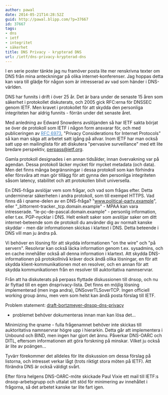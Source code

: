 ```yaml
---
author: pawal
date: 2014-05-21T14:28:52Z
guid: http://pawal.blipp.com/?p=37667
id: 37667
tags:
- dns
- ietf
- integritet
- säkerhet
title: DNS Privacy - krypterad DNS
url: /ietf/dns-privacy-krypterad-dns
---
```


I en serie poster tänkte jag nu framöver posta lite mer renskrivna
texter om DNS från mina anteckningar på olika
internet-konferenser. Jag hoppas detta kan vara till glädje för någon
som är intresserad av vad som händer i DNS-världen.

DNS har funnits i drift i över 25 år. Det är bara under de senaste 15
åren som säkerhet i protokollet diskuterats, och 2005 gick RFC:erna
för DNSSEC genom IETF. Men kravet i protokollet för att skydda den
personliga integriteten har aldrig funnits - förrän under det senaste
året.

Med anledning av Edward Snowdens avslöjanden så har IETF sakta börjat
se över de protokoll som IETF i någon form ansvarar för, och med
publiceringen av <a style="color: #4183c4;"
href="https://tools.ietf.org/html/rfc6973" rel="noreferrer">RFC
6973</a>, "Privacy Considerations for Internet Protocols" så kan man
säga att arbetet satt igång på allvar. Inom IETF har man också satt
upp en mailinglista för att diskutera "pervasive surveillance" med ett
lite bredare perspektiv, <a style="color: #4183c4;"
href="https://www.ietf.org/mailman/listinfo/perpass"
rel="noreferrer">perpass@ietf.org.</a>

Gamla protokoll designades i en annan tidsålder, innan övervakning var
på agendan. Dessa protokoll läcker mycket för mycket metadata (och
data). Men det finns många begränsningar i dessa protokoll som kan
förhindra eller försvåra att man gör tillägg för att gynna den
personliga integriteten såsom latency, stabilitet och att protokollen
blivit universella.

En DNS-fråga avslöjar vem som frågar, och vad som frågas efter. Detta
underminerar säkerheten i andra protokoll, som till exempel HTTPS. Vad
finns då i qname-delen av en DNS-fråga? "www.political-party.example",
eller "_bittorrent-tracker._tcp.domain.example" - MPAA kan vara
intresserade. "le-pc-de-pascal.domain.example" - personlig
information, eller t.ex. PGP-nycklar i DNS. Helt enkelt saker som
avslöjar saker om ditt internet-beteende som de protokoll du använder
dig av normalt kanske skyddar - men där informationen skickas i
klartext i DNS. Detta beteende i DNS vill man ju ändra på.

Vi behöver en lösning för att skydda informationen "on the wire" och
"på servern". Resolvrar kan också läcka information genom
t.ex. sysadmins, och en cache innehåller också all denna information i
klartext. Att skydda DNS-informationen på protokollnivå kräver dock
ändå olika lösningar, en för att skydda klient-kommunikationen mot en
resolver, och en annan för att skydda kommunikationen från en resolver
till auktoritativa namnservrar.

Från att ha diskuterats på perpass flyttade diskussionen till dnsop,
och nu är flyttad till en egen dnsprivacy-lista. Det finns en möjlig
lösning implementerad (men inga andra), DNSoverTLSoverTCP. Ingen
officiell working group ännu, men vem som helst kan ändå posta förslag
till IETF.

Problem statement: <a
href="http://tools.ietf.org/html/draft-bortzmeyer-dnsop-dns-privacy-02">draft-bortzmeyer-dnsop-dns-privacy</a>
- problemet behöver dokumenteras innan man kan lösa det...

Minimizing the qname - fulla frågenamnet behöver inte skickas till
auktoritativa namnservrar högre upp i hierarkin. Detta går att
implementera i Unbound och BIND, men ingen har gjort det
ännu. Påverkar DNS-OARC och DITL, eftersom informationen att göra
forskning på minskar. Vilket ju också är lite av poängen...

Tyvärr förekommer det alldeles för lite diskussion om dessa förslag på
listorna, och intresset verkar lågt (trots riktigt stora möten på
IETF). Att förändra DNS är också väldigt svårt.

Efter förra helgens DNS-OARC-möte skickade Paul Vixie ett mail till
IETF:s dnsop-arbetsgrupp och uttalat sitt stöd för minimering av
innehållet i frågorna, så det arbetet kanske tar lite fart igen.
